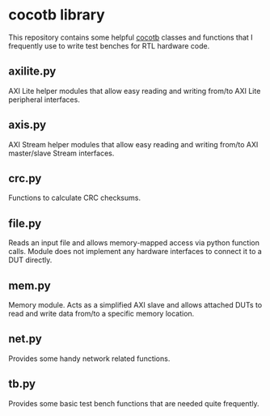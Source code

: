 # cocotb library

This repository contains some helpful
[cocotb](http://potential.ventures/cocotb/) classes and functions that I
frequently use to write test benches for RTL hardware code.

## axilite.py

AXI Lite helper modules that allow easy reading and writing from/to AXI Lite
peripheral interfaces.

## axis.py

AXI Stream helper modules that allow easy reading and writing from/to AXI
master/slave Stream interfaces.

## crc.py

Functions to calculate CRC checksums.

## file.py

Reads an input file and allows memory-mapped access via python function
calls. Module does not implement any hardware interfaces to connect it to a
DUT directly.


## mem.py

Memory module. Acts as a simplified AXI slave and allows attached DUTs to read
and write data from/to a specific memory location.

## net.py

Provides some handy network related functions.

## tb.py

Provides some basic test bench functions that are needed quite frequently.
